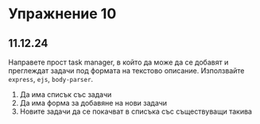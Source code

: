 # Упражнение 10

## 11.12.24

Направете прост task manager, в който да може да се добавят и преглеждат задачи под формата на текстово описание. Използвайте `express`, `ejs`, `body-parser`.
1. Да има списък със задачи
2. Да има форма за добавяне на нови задачи
3. Новите задачи да се покачват в списъка със съществуващи такива
